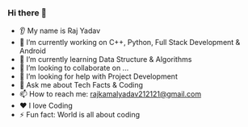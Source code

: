 ### Hi there 👋
* 👂 My name is Raj Yadav
* 🔭 I’m currently working on C++, Python, Full Stack Development & Android
* 🌱 I’m currently learning Data Structure & Algorithms
* 🤝 I’m looking to collaborate on ...
* 🤔 I’m looking for help with Project Development
* 💬 Ask me about Tech Facts & Coding
* 📫 How to reach me: rajkamalyadav212121@gmail.com
* ❤️ I love Coding
* ⚡ Fun fact: World is all about coding

